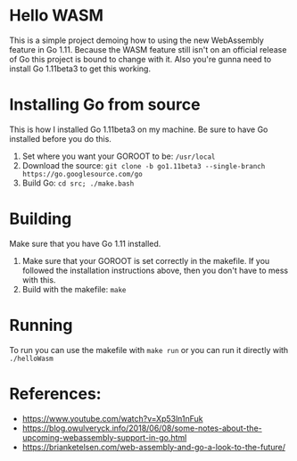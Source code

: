 # Hello WASM

This is a simple project demoing how to using the new WebAssembly feature in Go 1.11.
Because the WASM feature still isn't on an official release of Go this project is bound to change with it.
Also you're gunna need to install Go 1.11beta3 to get this working.

# Installing Go from source

This is how I installed Go 1.11beta3 on my machine. Be sure to have Go installed before you do this.
1. Set where you want your GOROOT to be: `/usr/local`
1. Download the source: `git clone -b go1.11beta3 --single-branch https://go.googlesource.com/go`
2. Build Go: `cd src; ./make.bash`

# Building
Make sure that you have Go 1.11 installed.
1. Make sure that your GOROOT is set correctly in the makefile. If you followed the installation instructions above,
then you don't have to mess with this.
2. Build with the makefile: `make`

# Running
To run you can use the makefile with `make run` or you can run it directly with `./helloWasm`

# References:
- https://www.youtube.com/watch?v=Xp53ln1nFuk
- https://blog.owulveryck.info/2018/06/08/some-notes-about-the-upcoming-webassembly-support-in-go.html
- https://brianketelsen.com/web-assembly-and-go-a-look-to-the-future/
